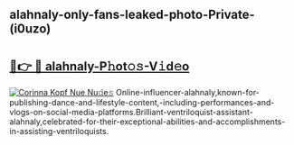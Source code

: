 ## alahnaly-only-fans​-leaked-photo​-Private-(i0uzo)


# <h2><a href="https://mediaupload.pro?title=alahnaly&ref=git">🔗👉 🔴 alahnaly-P𝚑ot𝚘𝚜-V𝚒d𝚎o</a></h2>

[![Corinna Kopf Nue Nu𝚍e𝚜](https://i.imgur.com/0qMVB7G.gif)](https://mediaupload.pro?title=alahnaly&ref=git)
Online-influencer-alahnaly,known-for-publishing-dance-and-lifestyle-content,-including-performances-and-vlogs-on-social-media-platforms.Brilliant-ventriloquist-assistant-alahnaly,celebrated-for-their-exceptional-abilities-and-accomplishments-in-assisting-ventriloquists.  